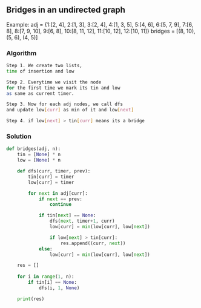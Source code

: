 ## Bridges in an undirected graph

Example:
adj = {1:[2, 4], 2:[1, 3], 3:[2, 4], 4:[1, 3, 5], 5:[4, 6], 6:[5, 7, 9], 7:[6, 8], 8:[7, 9, 10], 9:[6, 8], 10:[8, 11, 12], 11:[10, 12], 12:[10, 11]}
bridges = [(8, 10), (5, 6), (4, 5)]


### Algorithm
```bash
Step 1. We create two lists,
time of insertion and low

Step 2. Everytime we visit the node
for the first time we mark its tin and low
as same as current timer.

Step 3. Now for each adj nodes, we call dfs
and update low[curr] as min of it and low[next]

Step 4. if low[next] > tin[curr] means its a bridge
```

### Solution
```python
def bridges(adj, n):
    tin = [None] * n
    low = [None] * n

    def dfs(curr, timer, prev):
        tin[curr] = timer
        low[curr] = timer

        for next in adj[curr]:
            if next == prev:
                continue

            if tin[next] == None:
                dfs(next, timer+1, curr)
                low[curr] = min(low[curr], low[next])

                if low[next] > tin[curr]:
                    res.append((curr, next))
            else:
                low[curr] = min(low[curr], low[next])

    res = []
    
    for i in range(1, n):
        if tin[i] == None:
            dfs(i, 1, None)

    print(res)
```